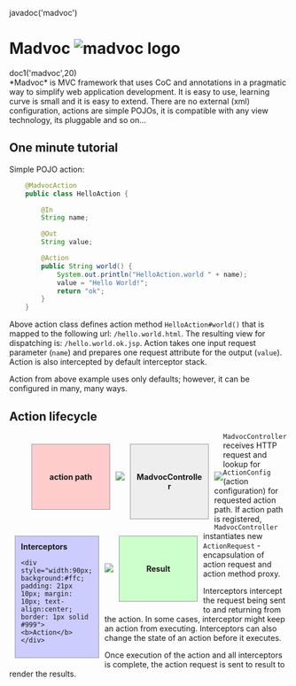 <js>javadoc('madvoc')</js>

# Madvoc ![madvoc logo](madvoc.png "Madvoc!")

<div class="doc1"><js>doc1('madvoc',20)</js></div>
*Madvoc* is MVC framework that uses CoC and annotations in a pragmatic
way to simplify web application development. It is easy to use, learning
curve is small and it is easy to extend. There are no external (xml)
configuration, actions are simple POJOs, it is compatible with any view
technology, its pluggable and so on...

## One minute tutorial

Simple POJO action:

~~~~~ java
    @MadvocAction
    public class HelloAction {

    	@In
    	String name;

    	@Out
    	String value;

    	@Action
    	public String world() {
    		System.out.println("HelloAction.world " + name);
    		value = "Hello World!";
    		return "ok";
    	}
    }
~~~~~

Above action class defines action method `HelloAction#world()` that is
mapped to the following url: `/hello.world.html`. The resulting view for
dispatching is: `/hello.world.ok.jsp`. Action takes one input request
parameter (`name`) and prepares one request attribute for the output
(`value`). Action is also intercepted by default interceptor stack.

Action from above example uses only defaults; however, it can be
configured in many, many ways.

## Action lifecycle

<div style="width:120px; background:#fcc; padding: 50px 10px; margin: 20px 10px 10px 40px; text-align:center; float:left;border: 1px solid #999"><b>action path</b></div>

<div style="padding: 70px 0 0 0; margin: 0; float:left"><img src="/gfx/go-next.png" /></div>

<div style="width:120px; background:#eee; padding: 50px 10px; margin: 20px 10px 10px 10px; text-align:center; float:left;border: 1px solid #999"><b>MadvocController</b></div>

<div style="padding: 70px 0 0 0; margin: 0; float:left"><img src="/gfx/go-next.png" /></div>

<div style="width:130px; background:#ccf; padding: 10px ; margin: 20px 10px 10px 10px; float:left; border: 1px solid #999"><b>Interceptors</b>

    <div style="width:90px; background:#ffc; padding: 21px 10px; margin: 10px; text-align:center; border: 1px solid #999"><b>Action</b></div>
</div>

<div style="padding: 70px 0 0 0; margin: 0; float:left"><img src="/gfx/go-next.png" /></div>

<div style="width:120px; background:#cfc; padding: 50px 10px; margin: 20px 10px 10px 10px; text-align:center; float:left;border: 1px solid #999"><b>Result</b></div>

`MadvocController` receives HTTP request and lookup for `ActionConfig`
(action configuration) for requested action path. If action path is
registered, `MadvocController` instantiates new `ActionRequest` -
encapsulation of action request and action method proxy.

Interceptors intercept the request being sent to and returning from the
action. In some cases, interceptor might keep an action from executing.
Interceptors can also change the state of an action before it executes.

Once execution of the action and all interceptors is complete, the
action request is sent to result to render the results.
